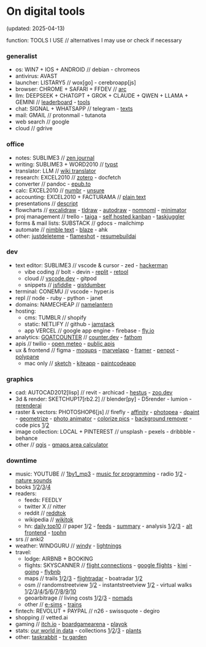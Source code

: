 # On digital tools

(updated: 2025-04-13)

function: TOOLS I USE // alternatives I may use or check if necessary

### generalist

- os: WIN7 + IOS + ANDROID // debian - chromeos
- antivirus: AVAST
- launcher: LISTARY5 // wox[go] - cerebroapp[js]
- browser: CHROME + SAFARI + FFDEV // [arc](https://arc.net/search)
- llm: DEEPSEEK + CHATGPT + GROK + CLAUDE + QWEN + LLAMA + GEMINI // [leaderboard](https://lmarena.ai/?leaderboard) - [tools](https://aicode.danvoronov.com/tools)
- chat: SIGNAL + WHATSAPP // telegram - [texts](https://texts.com)
- mail: GMAIL // protonmail - tutanota
- web search // google
- cloud // gdrive

### office

- notes: SUBLIME3 // [zen journal](https://thezenjournal.com)
- writing: SUBLIME3 + WORD2010 // [typst](https://typst.app)
- translator: LLM // [wiki translator](https://wikitranslator.github.io)
- research: EXCEL2010 // [zotero](https://www.zotero.org) - docfetch
- converter // pandoc - [epub.to](https://epub.to)
- calc: EXCEL2010 // [numbr](https://numbr.dev) - [unsure](https://filiph.github.io/unsure/)
- accounting: EXCEL2010 + FACTURAMA // [plain text](https://plaintextaccounting.org)
- presentations // [descript](https://www.descript.com)
- flowcharts // [excalidraw](https://excalidraw.com) - [tldraw](https://www.tldraw.com) - [autodraw](https://www.autodraw.com) - [nomnoml](https://nomnoml.com) - [minimator](https://minimator.app)
- proj management // trello - [taiga](https://www.taiga.io) - [self hosted kanban](https://personalkanban.js.org) - [taskjuggler](https://taskjuggler.org)
- forms & mail lists: SUBSTACK // gdocs - mailchimp
- automate // [nimble text](https://nimbletext.com) - [blaze](https://blaze.today) - ahk
- other: [justdeleteme](https://backgroundchecks.org/justdeleteme) - [flameshot](https://flameshot.org) - [resumebuildai](https://www.resumebuildai.com)

### dev

- text editor: SUBLIME3 // vscode & cursor - zed - [hackerman](https://hackerman.ai)
	- vibe coding // bolt - devin - [replit](https://replit.com) - [retool](https://retool.com)
	- cloud // [vscode.dev](https://vscode.dev) - gitpod 
	- snippets // [jsfiddle](https://jsfiddle.net) - [gistdumber](https://gist.dumber.app)
- terminal: CONEMU // vscode - hyper.is
- repl // node - ruby - python - janet
- domains: NAMECHEAP // [namelantern](https://namelantern.com)
- hosting:
	- cms: TUMBLR // shopify
	- static: NETLIFY // github - [jamstack](https://jamstack.org/generators)
	- app VERCEL // google app engine -  firebase - [fly.io](https://fly.io)
- analytics: [GOATCOUNTER](https://www.goatcounter.com) // [counter.dev](https://counter.dev) - [fathom](https://usefathom.com)
- apis // twilio - [open meteo](https://open-meteo.com/en/docs) - [public apis](https://github.com/public-apis/public-apis)
- ux & frontend // figma - [moqups](https://moqups.com) - [marvelapp](https://marvelapp.com) - [framer](https://www.framer.com) - [penpot](https://penpot.app) - [polypane](https://polypane.app)
	- mac only // [sketch](https://www.sketch.com) - [kiteapp](https://kiteapp.co) - [paintcodeapp](https://www.paintcodeapp.com)

### graphics

- cad: AUTOCAD2012[lisp] // revit - archicad - [hestus](https://www.hestus.co) - [zoo.dev](https://zoo.dev)
- 3d & render: SKETCHUP17[rb2.2] // blender[py] - D5render - lumion - [rerenderai](https://rerenderai.com)
- raster & vectors: PHOTOSHOP6[js] // firefly - [affinity](https://affinity.serif.com) - [photopea](https://www.photopea.com) - [dpaint](https://www.stef.be/dpaint) - [geometrize](https://www.geometrize.co.uk) - [photo animator](https://www.myheritage.com.pt/deep-nostalgia) - [colorize pics](https://palette.fm/color/filters) - [background remover](https://www.photoroom.com/background-remover) - code pics [1](https://carbon.now.sh)/[2](https://chalk.ist)
- image collection: LOCAL + PINTEREST // unsplash - pexels - dribbble - behance
- other // [qgis](https://qgis.org) - [gmaps area calculator](https://www.daftlogic.com/projects-google-maps-area-calculator-tool.htm#)

### downtime

- music: YOUTUBE // [1by1_mp3](https://mpesch3.de/1by1.html) - [music for programming](https://musicforprogramming.net) - radio [1](http://radio.garden)/[2](https://app.radiooooo.com) - [nature sounds](https://rainbowhunt.com)
- books [1](https://pt.annas-archive.org)/[2](https://www.gutenberg.org/ebooks/search/?sort_order=release_date)/[3](https://marhamilresearch4.blob.core.windows.net/gutenberg-public/Website/browse.html)/[4](https://openlibrary.org)
- readers:
	- feeds: FEEDLY
	- twitter X // nitter
	- reddit // [reddtok](https://reddtok.vercel.app)
	- wikipedia // [wikitok](https://wikitok.vercel.app)
	- hn: [daily top10](https://www.daemonology.net/hn-daily) // paper [1](https://hackerherald.com)/[2](https://www.wolfgangfaust.com/project/paper-hn)  - [feeds](https://hnrss.github.io) - [summary](https://hackyournews.com) - analysis [1](https://deephn.org)/[2](https://hn-summary.github.io)/[3](https://top-hn-stories.adhikasp.my.id) - [alt frontend](https://www.modernhn.com) - [tophn](https://hn500.azurewebsites.net/catch-up)
- srs // anki2
- weather: WINDGURU // [windy](https://www.windy.com) - [lightnings](https://www.blitzortung.org/en/live_lightning_maps.php)
- travel:
	- lodge: AIRBNB + BOOKING
	- flights: SKYSCANNER // [flight connections](https://www.flightconnections.com) - [google flights](https://www.google.com/travel/flights) - [kiwi](https://www.kiwi.com) - [going](https://www.going.com) - [flybnb](https://flybnb.io)
	- maps // trails [1](https://trailrouter.com)/[2](https://www.wikiloc.com)/[3](https://veloplanner.com) - [flightradar](https://www.flightradar24.com) - boatradar [1](https://www.marinetraffic.com)/[2](https://www.vesselfinder.com)
	- osm // randomstreetview [1](https://randomstreetview.com)/[2](https://neal.fun/wonders-of-street-view) - instantstreetview [1](https://www.instantstreetview.com)/[2](https://showmystreet.com) - virtual walks [1](https://www.citywalki.com)/[2](https://www.youtube.com/channel/UCBcVQr-07MH-p9e2kRTdB3A/videos)/[3](https://www.youtube.com/channel/UCQ-JKqNo_T0yoeDZff1y7Kw/videos)/[4](https://www.youtube.com/c/keeezi/videos)/[5](https://www.youtube.com/@Rambalac/videos)/[6](https://www.youtube.com/c/lylehsaxon/videos)/[7](https://www.youtube.com/c/ActionKid/videos)/[8](https://travel-remotely.netlify.app)/[9](https://www.youtube.com/c/RailCowGirl/videos)/[10](https://www.youtube.com/@ErikGrankvist/videos)
	- geoarbitrage // living costs [1](https://www.expatistan.com/cost-of-living)/[2](https://www.numbeo.com/cost-of-living)/[3](https://neilkakkar.com/salary-calculator-by-city.html) - [nomads](https://nomads.com)
	- other // [e-sims](https://www.monito.com/en/esim) - [trains](https://www.seat61.com)
- fintech: REVOLUT + PAYPAL // n26 - swissquote - degiro
- shopping // vetted.ai
- gaming // [itch.io](https://itch.io) - [boardgamearena](https://pt.boardgamearena.com) - [playok](https://www.playok.com)
- stats: [our world in data](https://ourworldindata.org) - collections [1](https://en.numista.com)/[2](https://en.ucoin.net)/[3](https://colnect.com/pt/stamps) - [plants](https://www.getanyplant.com/plants)
- other: [taskrabbit](https://www.taskrabbit.com) - [tv garden](https://tv.garden)